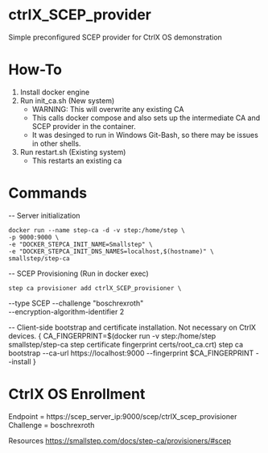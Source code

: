 # ctrlX_SCEP_provider
Simple preconfigured SCEP provider for CtrlX OS demonstration

# How-To
1. Install docker engine
2. Run init_ca.sh (New system)
	- WARNING: This will overwrite any existing CA
	- This calls docker compose and also sets up the intermediate CA and SCEP provider in the container. 
	- It was desinged to run in Windows Git-Bash, so there may be issues in other shells.
3. Run restart.sh (Existing system)
	- This restarts an existing ca
	
# Commands
-- Server initialization

    docker run --name step-ca -d -v step:/home/step \
    -p 9000:9000 \
    -e "DOCKER_STEPCA_INIT_NAME=Smallstep" \
    -e "DOCKER_STEPCA_INIT_DNS_NAMES=localhost,$(hostname)" \
    smallstep/step-ca
	
-- SCEP Provisioning (Run in docker exec)

	step ca provisioner add ctrlX_SCEP_provisioner \
  --type SCEP --challenge "boschrexroth" \
  --encryption-algorithm-identifier 2


-- Client-side bootstrap and certificate installation. Not necessary on CtrlX devices.
  {
    CA_FINGERPRINT=$(docker run -v step:/home/step smallstep/step-ca step certificate fingerprint certs/root_ca.crt)
    step ca bootstrap --ca-url https://localhost:9000 --fingerprint $CA_FINGERPRINT --install
  }

# CtrlX OS Enrollment
Endpoint = https://scep_server_ip:9000/scep/ctrlX_scep_provisioner
Challenge = boschrexroth

Resources
	https://smallstep.com/docs/step-ca/provisioners/#scep
	
